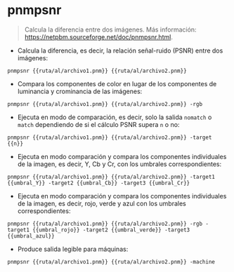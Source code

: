 # pnmpsnr

> Calcula la diferencia entre dos imágenes.
> Más información: <https://netpbm.sourceforge.net/doc/pnmpsnr.html>.

- Calcula la diferencia, es decir, la relación señal-ruido (PSNR) entre dos imágenes:

`pnmpsnr {{ruta/al/archivo1.pnm}} {{ruta/al/archivo2.pnm}}`

- Compara los componentes de color en lugar de los componentes de luminancia y crominancia de las imágenes:

`pnmpsnr {{ruta/al/archivo1.pnm}} {{ruta/al/archivo2.pnm}} -rgb`

- Ejecuta en modo de comparación, es decir, solo la salida `nomatch` o `match` dependiendo de si el cálculo PSNR supera `n` o no:

`pnmpsnr {{ruta/al/archivo1.pnm}} {{ruta/al/archivo2.pnm}} -target {{n}}`

- Ejecuta en modo comparación y compara los componentes individuales de la imagen, es decir, Y, Cb y Cr, con los umbrales correspondientes:

`pnmpsnr {{ruta/al/archivo1.pnm}} {{ruta/al/archivo2.pnm}} -target1 {{umbral_Y}} -target2 {{umbral_Cb}} -target3 {{umbral_Cr}}`

- Ejecuta en modo comparación y compara los componentes individuales de la imagen, es decir, rojo, verde y azul con los umbrales correspondientes:

`pnmpsnr {{ruta/al/archivo1.pnm}} {{ruta/al/archivo2.pnm}} -rgb -target1 {{umbral_rojo}} -target2 {{umbral_verde}} -target3 {{umbral_azul}}`

- Produce salida legible para máquinas:

`pnmpsnr {{ruta/al/archivo1.pnm}} {{ruta/al/archivo2.pnm}} -machine`

